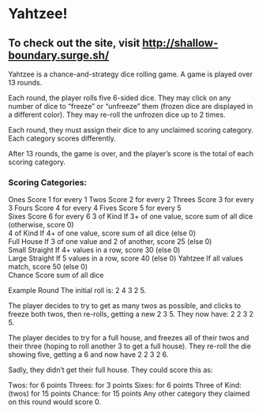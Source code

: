 # Yahtzee!

## To check out the site, visit http://shallow-boundary.surge.sh/

Yahtzee is a chance-and-strategy dice rolling game. A game is played over 13 rounds.

Each round, the player rolls five 6-sided dice. They may click on any number of dice to “freeze” or “unfreeze” them (frozen dice are displayed in a different color). They may re-roll the unfrozen dice up to 2 times.

Each round, they must assign their dice to any unclaimed scoring category. Each category scores differently.

After 13 rounds, the game is over, and the player’s score is the total of each scoring category.

### Scoring Categories:

Ones 	          Score 1 for every 1
Twos	          Score 2 for every 2
Threes	        Score 3 for every 3
Fours	          Score 4 for every 4
Fives	          Score 5 for every 5	
Sixes	          Score 6 for every 6
3 of Kind	      If 3+ of one value, score sum of all dice (otherwise, score 0)	
4 of Kind	      If 4+ of one value, score sum of all dice (else 0)	
Full House	    If 3 of one value and 2 of another, score 25 (else 0)	
Small Straight	If 4+ values in a row, score 30 (else 0)	
Large Straight	If 5 values in a row, score 40 (else 0)	
Yahtzee	        If all values match, score 50 (else 0)	
Chance	        Score sum of all dice

Example Round
The initial roll is: 2 4 3 2 5.

The player decides to try to get as many twos as possible, and clicks to freeze both twos, then re-rolls, getting a new 2 3 5. They now have: 2 2 3 2 5.

The player decides to try for a full house, and freezes all of their twos and their three (hoping to roll another 3 to get a full house). They re-roll the die showing five, getting a 6 and now have 2 2 3 2 6.

Sadly, they didn’t get their full house. They could score this as:

Twos: 	for 6 points
Threes: for 3 points
Sixes: 	for 6 points
Three of Kind: (twos) for 15 points
Chance: for 15 points
Any other category they claimed on this round would score 0.
